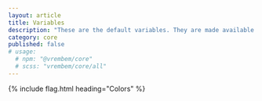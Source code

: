 ```yaml
---
layout: article
title: Variables
description: "These are the default variables. They are made available to all components."
category: core
published: false
# usage:
  # npm: "@vrembem/core"
  # scss: "vrembem/core/all"
---
```


{% include flag.html heading="Colors" %}
